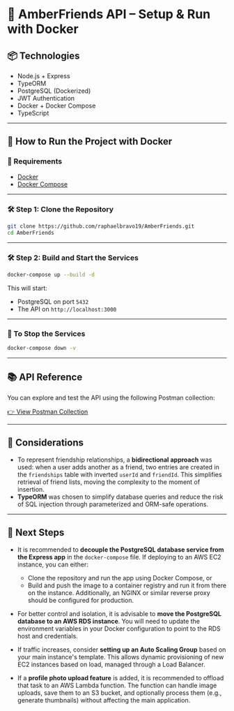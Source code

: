 # 🧾 AmberFriends API – Setup & Run with Docker

## 📦 Technologies

- Node.js + Express
- TypeORM
- PostgreSQL (Dockerized)
- JWT Authentication
- Docker + Docker Compose
- TypeScript

---

## 🚀 How to Run the Project with Docker

### 🔧 Requirements

- [Docker](https://www.docker.com/)
- [Docker Compose](https://docs.docker.com/compose/install/)

---

### 🛠️ Step 1: Clone the Repository

```bash
git clone https://github.com/raphaelbravo19/AmberFriends.git
cd AmberFriends
```

---

### 🛠️ Step 2: Build and Start the Services

```bash
docker-compose up --build -d
```

This will start:

- PostgreSQL on port `5432`
- The API on `http://localhost:3000`

---

### 🔄 To Stop the Services

```bash
docker-compose down -v
```
---

## 📚 API Reference

You can explore and test the API using the following Postman collection:

[👉 View Postman Collection](https://www.postman.com/amberraphael/workspace/amberfriends/collection/4008427-48e90047-8d69-4035-910d-f0f449b0c2cd?action=share&creator=4008427&active-environment=4008427-49d81c78-b8cf-4fc3-b149-6873b9ef4aa1)

---

## 🧠 Considerations

- To represent friendship relationships, a **bidirectional approach** was used: when a user adds another as a friend, two entries are created in the `friendships` table with inverted `userId` and `friendId`. This simplifies retrieval of friend lists, moving the complexity to the moment of insertion.
- **TypeORM** was chosen to simplify database queries and reduce the risk of SQL injection through parameterized and ORM-safe operations.

---

## 🚧 Next Steps

- It is recommended to **decouple the PostgreSQL database service from the Express app** in the `docker-compose` file. If deploying to an AWS EC2 instance, you can either:
  - Clone the repository and run the app using Docker Compose, or
  - Build and push the image to a container registry and run it from there on the instance.
  Additionally, an NGINX or similar reverse proxy should be configured for production.

- For better control and isolation, it is advisable to **move the PostgreSQL database to an AWS RDS instance**. You will need to update the environment variables in your Docker configuration to point to the RDS host and credentials.

- If traffic increases, consider **setting up an Auto Scaling Group** based on your main instance's template. This allows dynamic provisioning of new EC2 instances based on load, managed through a Load Balancer.

- If a **profile photo upload feature** is added, it is recommended to offload that task to an AWS Lambda function. The function can handle image uploads, save them to an S3 bucket, and optionally process them (e.g., generate thumbnails) without affecting the main application.
